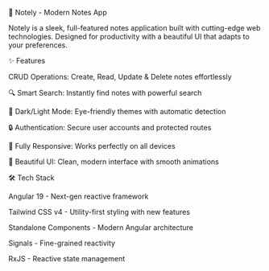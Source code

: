 📝 Notely - Modern Notes App

Notely is a sleek, full-featured notes application built with cutting-edge web technologies. Designed for productivity with a beautiful UI that adapts to your preferences.

✨ Features

CRUD Operations: Create, Read, Update & Delete notes effortlessly

🔍 Smart Search: Instantly find notes with powerful search

🌙 Dark/Light Mode: Eye-friendly themes with automatic detection

🔒 Authentication: Secure user accounts and protected routes

📱 Fully Responsive: Works perfectly on all devices

🎨 Beautiful UI: Clean, modern interface with smooth animations


🛠 Tech Stack

Angular 19 - Next-gen reactive framework

Tailwind CSS v4 - Utility-first styling with new features

Standalone Components - Modern Angular architecture

Signals - Fine-grained reactivity

RxJS - Reactive state management
